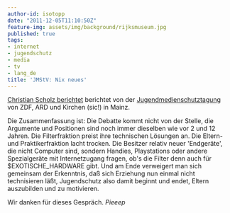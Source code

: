 ```yaml
---
author-id: isotopp
date: "2011-12-05T11:10:50Z"
feature-img: assets/img/background/rijksmuseum.jpg
published: true
tags:
- internet
- jugendschutz
- media
- tv
- lang_de
title: 'JMStV: Nix neues'
---
```

[Christian Scholz berichtet](http://mrtopf.de/blog/politik-politics/jugendmedienschutztagung-zdf/)
berichtet von der 
[Jugendmedienschutztagung](http://www.unternehmen.zdf.de/index.php?id=245&artid=473&backpid=244&cHash=64c3b1168a/)
von ZDF, ARD und Kirchen (sic!) in Mainz.

Die Zusammenfassung ist: Die Debatte kommt nicht von der Stelle, die
Argumente und Positionen sind noch immer dieselben wie vor 2 und 12 Jahren.
Die Filterfraktion preist ihre technischen Lösungen an. Die Eltern- und
Praktikerfraktion lacht trocken. Die Besitzer relativ neuer 'Endgeräte', die
nicht Computer sind, sondern Handies, Playstations oder andere Spezialgeräte
mit Internetzugang fragen, ob's die Filter denn auch für $EXOTISCHE_HARDWARE
gibt. Und am Ende verweigert man sich gemeinsam der Erkenntnis, daß sich
Erziehung nun einmal nicht technisieren läßt, Jugendschutz also damit
beginnt und endet, Eltern auszubilden und zu motivieren.

Wir danken für dieses Gespräch. *Pieeep*
